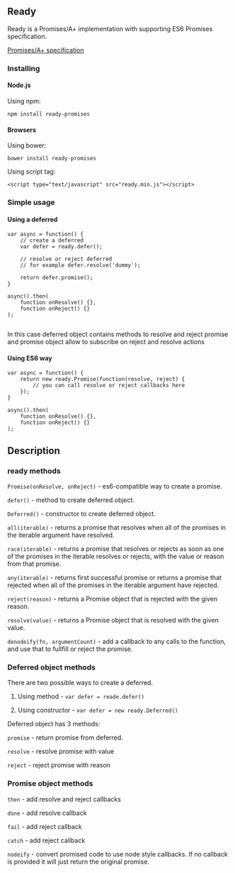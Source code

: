 ## Ready

Ready is a Promises/A+ implementation with supporting ES6 Promises specification.

[Promises/A+ specification](https://promisesaplus.com/)


### Installing

#### Node.js

Using npm:

```
npm install ready-promises
```

#### Browsers

Using bower:

```
bower install ready-promises
```

Using script tag:

```
<script type="text/javascript" src="ready.min.js"></script>
```

### Simple usage

#### Using a deferred

```
var async = function() {
    // create a deferred
    var defer = ready.defer();

    // resolve or reject deferred
    // for example defer.resolve('dummy');

    return defer.promise();
}

async().then(
    function onResolve() {},
    function onReject() {}
);


```

In this case deferred object contains methods to resolve and reject promise and promise object allow to subscribe on reject and resolve actions

#### Using ES6 way


```
var async = function() {
    return new ready.Promise(function(resolve, reject) {
        // you can call resolve or reject callbacks here
    });
}

async().then(
    function onResolve() {},
    function onReject() {}
);

```

## Description

### ready methods

```Promise(onResolve, onReject)``` - es6-compatible way to create a promise.

```defer()``` - method to create deferred object.

```Deferred()``` - constructor to create deferred object.

```all(iterable)``` - returns a promise that resolves when all of the promises in the iterable argument have resolved.

```race(iterable)``` - returns a promise that resolves or rejects as soon as one of the promises in the iterable resolves or rejects, with the value or reason from that promise.

```any(iterable)``` - returns first successful promise or returns a promise that rejected when all of the promises in the iterable argument have rejected.

```reject(reason)``` - returns a Promise object that is rejected with the given reason.

```resolve(value)``` - returns a Promise object that is resolved with the given value.

```denodeify(fn, argumentCount)``` - add a callback to any calls to the function, and use that to fullfill or reject the promise.


### Deferred object methods

There are two possible ways to create a deferred.

1. Using method - ```var defer = reade.defer()```

2. Using constructor - ```var defer = new ready.Deferred()```

Deferred object has 3 methods:

```promise``` - return promise from deferred.

```resolve``` - resolve promise with value

```reject``` - reject promise with reason

### Promise object methods

```then``` - add resolve and reject callbacks

```done``` - add resolve callback

```fail``` - add reject callback

```catch``` - add reject callback

```nodeify``` - convert promised code to use node style callbacks. If no callback is provided it will just return the original promise.


